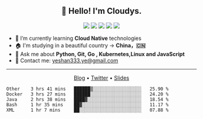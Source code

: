 <!--
**yeshan333/yeshan333** is a ✨ _special_ ✨ repository because its `README.md` (this file) appears on your GitHub profile.

Here are some ideas to get you started:

- 🔭 I’m currently working on ...
- 🌱 I’m currently learning ...
- 👯 I’m looking to collaborate on ...
- 🤔 I’m looking for help with ...
- 💬 Ask me about ...
- 📫 How to reach me: ...
- 😄 Pronouns: ...
- ⚡ Fun fact: ...
-->

<h2 align="center">👋 Hello! I'm Cloudys.</h2>
<p align="center">
<img src="https://img.shields.io/badge/-JavaScript-e5cd0c?style=flat-square&logo=JavaScript&labelColor=f7df1e&logoColor=000" /> <img src="https://img.shields.io/badge/-TypeScript-blue?style=flat-square&logo=TypeScript&labelColor=CCEEFF&logoColor=blue" /> <img src="https://img.shields.io/badge/-Python-e5cd0c?style=flat-square&logo=Python&labelColor=f7df1e&logoColor=000" /> <img src="https://img.shields.io/badge/-Go-2793e6?style=flat-square&logo=Go&labelColor=CCEEFF&logoColor=blue" /> <img src="https://img.shields.io/badge/-HTML5-e34f26?style=flat-square&logo=HTML5&logoColor=fff" />
</p>

- 🤔 I’m currently learning **Cloud Native** technologies
- 🏠 I'm studying in a beautiful country -> **China，🇨🇳**
- 💬 Ask me about **Python, Git, Go , Kubernetes,Linux and JavaScript**
- 📧 Contact me: yeshan333.ye@gmail.com

---

<p align="center">
  <a href="https://shansan.top" target="_blank">Blog</a> •
  <a href="https://twitter.com/CloudysYe" target="_blank">Twitter</a> •
  <a href="https://slide.shan333.cn" target="_blank">Slides</a>
</p>

<!--START_SECTION:waka-->
```text
Other    3 hrs 41 mins   ██████▒░░░░░░░░░░░░░░░░░░   25.90 % 
Docker   3 hrs 27 mins   ██████░░░░░░░░░░░░░░░░░░░   24.20 % 
Java     2 hrs 38 mins   ████▓░░░░░░░░░░░░░░░░░░░░   18.54 % 
Bash     1 hr 35 mins    ██▓░░░░░░░░░░░░░░░░░░░░░░   11.17 % 
XML      1 hr 7 mins     ██░░░░░░░░░░░░░░░░░░░░░░░   07.88 % 
```
<!--END_SECTION:waka-->
